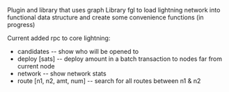 
Plugin and library that uses graph Library fgl to load lightning network into functional data structure and create some convenience functions (in progress) 

Current added rpc to core lightning:
- candidates -- show who will be opened to
- deploy [sats] -- deploy amount in a batch transaction to nodes far from current node
- network -- show network stats
- route [n1, n2, amt, num] -- search for all routes between n1 & n2 
 

